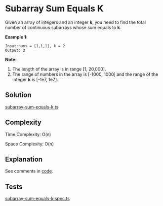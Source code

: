 # Subarray Sum Equals K

Given an array of integers and an integer **k**, you need to find the total number of continuous subarrays whose sum equals to **k**.

**Example 1:**

```
Input:nums = [1,1,1], k = 2
Output: 2
```

**Note**:

1. The length of the array is in range [1, 20,000].
2. The range of numbers in the array is [-1000, 1000] and the range of the integer **k** is [-1e7, 1e7].

## Solution

[subarray-sum-equals-k.ts](https://github.com/kutyepov/LeetCode30DayCodingChallenge/blob/master/src/day22/subarray-sum-equals-k.ts)

## Complexity

Time Complexity: O(n)

Space Complexity: O(n)

## Explanation

See comments in [code](https://github.com/kutyepov/LeetCode30DayCodingChallenge/blob/master/src/day22/subarray-sum-equals-k.ts).

## Tests

[subarray-sum-equals-k.spec.ts](https://github.com/kutyepov/LeetCode30DayCodingChallenge/blob/master/src/day22/subarray-sum-equals-k.spec.ts)
